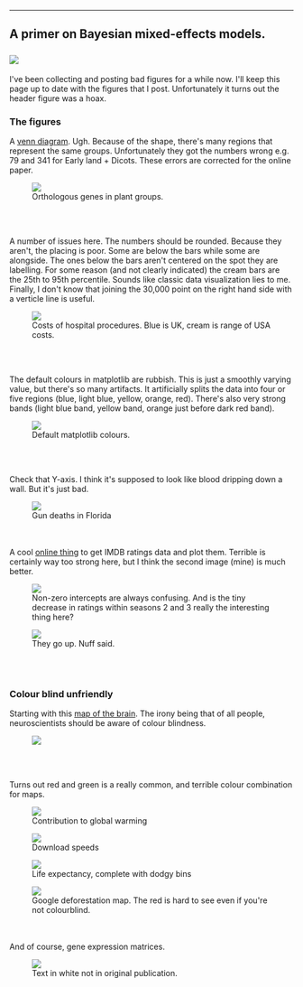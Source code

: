 
---
A primer on Bayesian mixed-effects models. <br/><br/><img src='/images/monaLisa.png'>
---


I've been collecting and posting bad figures for a while now. I'll keep this page up to date with the figures that I post. Unfortunately it turns out the header figure was a hoax.


### The figures

A [venn diagram](http://genomebiology.com/2014/15/3/R59/abstract). Ugh. Because of the shape, there's many regions that represent the same groups. Unfortunately they got the numbers wrong e.g. 79 and 341 for Early land + Dicots. These errors are corrected for the online paper.

<figure>
	<img src="/images/venn.png">
	<figcaption> Orthologous genes in plant groups. </figcaption>
</figure>

<br><br>

A number of issues here. The numbers should be rounded. Because they aren't, the placing is poor. Some are below the bars while some are alongside. The ones below the bars aren't centered on the spot they are labelling. For some reason (and not clearly indicated) the cream bars are the 25th to 95th percentile. Sounds like classic data visualization lies to me. Finally, I don't know that joining the 30,000 point on the right hand side with a verticle line is useful.

<figure>
	<img src="/images/healthCosts.png">
	<figcaption> Costs of hospital procedures. Blue is UK, cream is range of USA costs. </figcaption>
</figure>

<br><br>

The default colours in matplotlib are rubbish. This is just a smoothly varying value, but there's so many artifacts. It artificially splits the data into four or five regions (blue, light blue, yellow, orange, red). There's also very strong bands (light blue band, yellow band, orange just before dark red band).

<figure>
	<img src="/images/matlabColours.png">
	<figcaption> Default matplotlib colours. </figcaption>
</figure>


<br><br>

Check that Y-axis. I think it's supposed to look like blood dripping down a wall. But it's just bad.

<figure>
	<img src="/images/gunDeaths.jpg">
	<figcaption> Gun deaths in Florida </figcaption>
</figure>

<br><br>
A cool [online thing](http://graphtv.kevinformatics.com/?utm_source=twitter&utm_medium=social&utm_content=4714440) to get IMDB ratings data and plot them. Terrible is certainly way too strong here, but I think the second image (mine) is much better.

<figure>
	<img src="/images/battlestar1.jpg">
	<figcaption> Non-zero intercepts are always confusing. And is the tiny decrease in ratings within seasons 2 and 3 really the interesting thing here? </figcaption>
</figure>

<figure>
	<img src="/images/battlestar2.png">
	<figcaption> They go up. Nuff said. </figcaption>
</figure>

<br><br>

### Colour blind unfriendly

Starting with this [map of the brain](http://comments.wired.com/2014/04/scientists-map-developing-human-brain/). The irony being that of all people, neuroscientists should be aware of colour blindness.

<figure>
	<img src="/images/colorblindBrain.jpg">
	<figcaption>  </figcaption>
</figure>

<br><br>

Turns out red and green is a really common, and terrible colour combination for maps.

<figure>
	<img src="/images/contrGlobalWarming.jpg">
	<figcaption> Contribution to global warming  </figcaption>
</figure>

<figure>
	<img src="/images/downloadSpeed.png">
	<figcaption>  Download speeds </figcaption>
</figure>

<figure>
	<img src="/images/lifeExp.png">
	<figcaption> Life expectancy, complete with dodgy bins </figcaption>
</figure>

<figure>
	<img src="/images/forests.jpg">
	<figcaption> Google deforestation map. The red is hard to see even if you're not colourblind.  </figcaption>
</figure>

<br><br>
And of course, gene expression matrices.
<figure>
	<img src="/images/92890982.jpg">
	<figcaption> Text in white not in original publication.  </figcaption>
</figure>




<script>
  (function(i,s,o,g,r,a,m){i['GoogleAnalyticsObject']=r;i[r]=i[r]||function(){
  (i[r].q=i[r].q||[]).push(arguments)},i[r].l=1*new Date();a=s.createElement(o),
  m=s.getElementsByTagName(o)[0];a.async=1;a.src=g;m.parentNode.insertBefore(a,m)
  })(window,document,'script','//www.google-analytics.com/analytics.js','ga');

  ga('create', 'UA-52019087-1', 'timcdlucas.github.io');
  ga('send', 'pageview');

</script>
